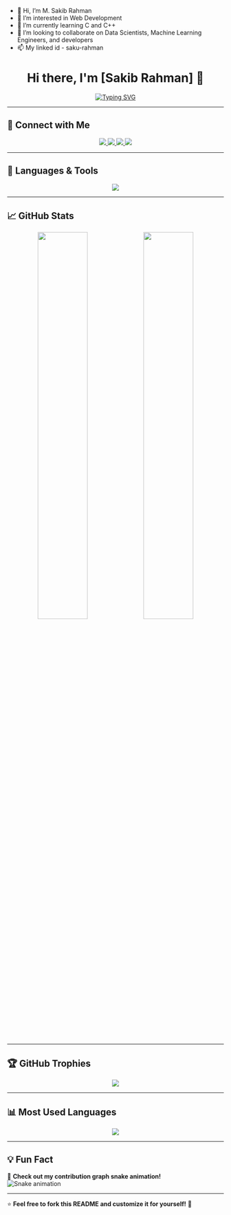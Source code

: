 - 👋 Hi, I’m M. Sakib Rahman
- 👀 I’m interested in Web Development
- 🌱 I’m currently learning C and C++
- 💞️ I’m looking to collaborate on Data Scientists, Machine Learning Engineers, and developers
- 📫 My linked id - saku-rahman


<h1 align="center">Hi there, I'm [Sakib Rahman] 👋</h1>

<p align="center">
  <a href="https://github.com/your-username">
    <img src="https://readme-typing-svg.herokuapp.com?font=Fira+Code&size=22&pause=1000&color=F75C7E&width=435&lines=Welcome+to+my+GitHub!;Backend+Developer+%7C+ML+Enthusiast;Passionate+about+Coding+%F0%9F%9A%80" alt="Typing SVG" />
  </a>
</p>

---

## 🔗 Connect with Me  
<p align="center">
  <a href="https://www.linkedin.com/in/your-profile" target="_blank">
    <img src="https://img.shields.io/badge/LinkedIn-0077B5?style=for-the-badge&logo=linkedin&logoColor=white" />
  </a>
  <a href="https://twitter.com/your-profile" target="_blank">
    <img src="https://img.shields.io/badge/Twitter-1DA1F2?style=for-the-badge&logo=twitter&logoColor=white" />
  </a>
  <a href="https://www.instagram.com/your-profile" target="_blank">
    <img src="https://img.shields.io/badge/Instagram-E4405F?style=for-the-badge&logo=instagram&logoColor=white" />
  </a>
  <a href="mailto:your.email@example.com">
    <img src="https://img.shields.io/badge/Email-D14836?style=for-the-badge&logo=gmail&logoColor=white" />
  </a>
</p>

---

## 🚀 Languages & Tools  
<p align="center">
  <img src="https://skillicons.dev/icons?i=java,python,cpp,js,react,nodejs,html,css,tailwind,mysql,postgres,docker,git,github,linux" />
</p>

---

## 📈 GitHub Stats  
<p align="center">
  <img src="https://github-readme-stats.vercel.app/api?username=your-username&show_icons=true&theme=radical&count_private=true&hide_border=true" width="48%" />
  <img src="https://github-readme-streak-stats.herokuapp.com/?user=your-username&theme=radical&hide_border=true" width="48%" />
</p>

---

## 🏆 GitHub Trophies  
<p align="center">
  <img src="https://github-profile-trophy.vercel.app/?username=your-username&theme=radical&no-frame=true&row=1&column=7" />
</p>

---

## 📊 Most Used Languages  
<p align="center">
  <img src="https://github-readme-stats.vercel.app/api/top-langs/?username=your-username&layout=compact&theme=radical&hide_border=true" />
</p>

---

## 💡 Fun Fact  
🐍 **Check out my contribution graph snake animation!**  
![Snake animation](https://github.com/your-username/your-username/blob/output/github-contribution-grid-snake.svg)

---

⭐️ **Feel free to fork this README and customize it for yourself!** 🚀
